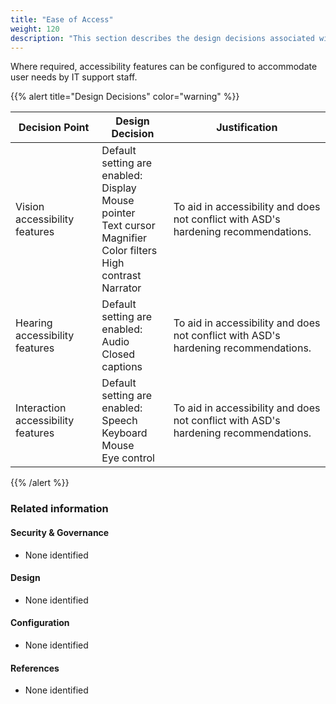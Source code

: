 ```yaml
---
title: "Ease of Access"
weight: 120
description: "This section describes the design decisions associated with ease of use on Windows 10 and 11 endpoints configured according to guidance in ASD's Blueprint for Secure Cloud."
---
```


Where required, accessibility features can be configured to accommodate user needs by IT support staff.

{{% alert title="Design Decisions" color="warning" %}}

| Decision Point                     | Design Decision                                                                                                                    | Justification                                                                      |
|------------------------------------|------------------------------------------------------------------------------------------------------------------------------------|------------------------------------------------------------------------------------|
| Vision accessibility features      | Default setting are enabled:<br>Display<br>Mouse pointer<br>Text cursor<br>Magnifier<br>Color filters<br>High contrast<br>Narrator | To aid in accessibility and does not conflict with ASD's hardening recommendations. |
| Hearing accessibility features     | Default setting are enabled:<br>Audio<br>Closed captions                                                                           | To aid in accessibility and does not conflict with ASD's hardening recommendations. |
| Interaction accessibility features | Default setting are enabled:<br>Speech<br>Keyboard<br>Mouse<br>Eye control                                                         | To aid in accessibility and does not conflict with ASD's hardening recommendations. |

{{% /alert %}}

### Related information

#### Security & Governance

* None identified

#### Design

* None identified

#### Configuration

* None identified

#### References

* None identified